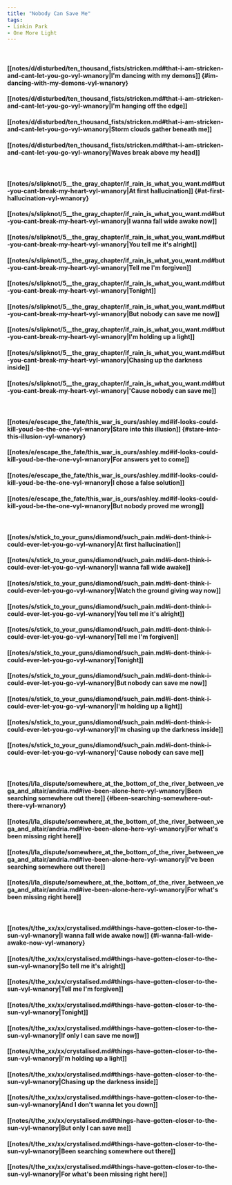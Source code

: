 ```yaml
---
title: "Nobody Can Save Me"
tags:
- Linkin Park
- One More Light
---
```

&nbsp;
#### [[notes/d/disturbed/ten_thousand_fists/stricken.md#that-i-am-stricken-and-cant-let-you-go-vyl-wnanory|I'm dancing with my demons]] {#im-dancing-with-my-demons-vyl-wnanory}
#### [[notes/d/disturbed/ten_thousand_fists/stricken.md#that-i-am-stricken-and-cant-let-you-go-vyl-wnanory|I'm hanging off the edge]]
#### [[notes/d/disturbed/ten_thousand_fists/stricken.md#that-i-am-stricken-and-cant-let-you-go-vyl-wnanory|Storm clouds gather beneath me]]
#### [[notes/d/disturbed/ten_thousand_fists/stricken.md#that-i-am-stricken-and-cant-let-you-go-vyl-wnanory|Waves break above my head]]
&nbsp;
#### [[notes/s/slipknot/5__the_gray_chapter/if_rain_is_what_you_want.md#but-you-cant-break-my-heart-vyl-wnanory|At first hallucination]] {#at-first-hallucination-vyl-wnanory}
#### [[notes/s/slipknot/5__the_gray_chapter/if_rain_is_what_you_want.md#but-you-cant-break-my-heart-vyl-wnanory|I wanna fall wide awake now]]
#### [[notes/s/slipknot/5__the_gray_chapter/if_rain_is_what_you_want.md#but-you-cant-break-my-heart-vyl-wnanory|You tell me it's alright]]
#### [[notes/s/slipknot/5__the_gray_chapter/if_rain_is_what_you_want.md#but-you-cant-break-my-heart-vyl-wnanory|Tell me I'm forgiven]]
#### [[notes/s/slipknot/5__the_gray_chapter/if_rain_is_what_you_want.md#but-you-cant-break-my-heart-vyl-wnanory|Tonight]]
#### [[notes/s/slipknot/5__the_gray_chapter/if_rain_is_what_you_want.md#but-you-cant-break-my-heart-vyl-wnanory|But nobody can save me now]]
#### [[notes/s/slipknot/5__the_gray_chapter/if_rain_is_what_you_want.md#but-you-cant-break-my-heart-vyl-wnanory|I'm holding up a light]]
#### [[notes/s/slipknot/5__the_gray_chapter/if_rain_is_what_you_want.md#but-you-cant-break-my-heart-vyl-wnanory|Chasing up the darkness inside]]
#### [[notes/s/slipknot/5__the_gray_chapter/if_rain_is_what_you_want.md#but-you-cant-break-my-heart-vyl-wnanory|'Cause nobody can save me]]
&nbsp;
#### [[notes/e/escape_the_fate/this_war_is_ours/ashley.md#if-looks-could-kill-youd-be-the-one-vyl-wnanory|Stare into this illusion]] {#stare-into-this-illusion-vyl-wnanory}
#### [[notes/e/escape_the_fate/this_war_is_ours/ashley.md#if-looks-could-kill-youd-be-the-one-vyl-wnanory|For answers yet to come]]
#### [[notes/e/escape_the_fate/this_war_is_ours/ashley.md#if-looks-could-kill-youd-be-the-one-vyl-wnanory|I chose a false solution]]
#### [[notes/e/escape_the_fate/this_war_is_ours/ashley.md#if-looks-could-kill-youd-be-the-one-vyl-wnanory|But nobody proved me wrong]]
&nbsp;
#### [[notes/s/stick_to_your_guns/diamond/such_pain.md#i-dont-think-i-could-ever-let-you-go-vyl-wnanory|At first hallucination]]
#### [[notes/s/stick_to_your_guns/diamond/such_pain.md#i-dont-think-i-could-ever-let-you-go-vyl-wnanory|I wanna fall wide awake]]
#### [[notes/s/stick_to_your_guns/diamond/such_pain.md#i-dont-think-i-could-ever-let-you-go-vyl-wnanory|Watch the ground giving way now]]
#### [[notes/s/stick_to_your_guns/diamond/such_pain.md#i-dont-think-i-could-ever-let-you-go-vyl-wnanory|You tell me it's alright]]
#### [[notes/s/stick_to_your_guns/diamond/such_pain.md#i-dont-think-i-could-ever-let-you-go-vyl-wnanory|Tell me I'm forgiven]]
#### [[notes/s/stick_to_your_guns/diamond/such_pain.md#i-dont-think-i-could-ever-let-you-go-vyl-wnanory|Tonight]]
#### [[notes/s/stick_to_your_guns/diamond/such_pain.md#i-dont-think-i-could-ever-let-you-go-vyl-wnanory|But nobody can save me now]]
#### [[notes/s/stick_to_your_guns/diamond/such_pain.md#i-dont-think-i-could-ever-let-you-go-vyl-wnanory|I'm holding up a light]]
#### [[notes/s/stick_to_your_guns/diamond/such_pain.md#i-dont-think-i-could-ever-let-you-go-vyl-wnanory|I'm chasing up the darkness inside]]
#### [[notes/s/stick_to_your_guns/diamond/such_pain.md#i-dont-think-i-could-ever-let-you-go-vyl-wnanory|'Cause nobody can save me]]
&nbsp;
#### [[notes/l/la_dispute/somewhere_at_the_bottom_of_the_river_between_vega_and_altair/andria.md#ive-been-alone-here-vyl-wnanory|Been searching somewhere out there]] {#been-searching-somewhere-out-there-vyl-wnanory}
#### [[notes/l/la_dispute/somewhere_at_the_bottom_of_the_river_between_vega_and_altair/andria.md#ive-been-alone-here-vyl-wnanory|For what's been missing right here]]
#### [[notes/l/la_dispute/somewhere_at_the_bottom_of_the_river_between_vega_and_altair/andria.md#ive-been-alone-here-vyl-wnanory|I've been searching somewhere out there]]
#### [[notes/l/la_dispute/somewhere_at_the_bottom_of_the_river_between_vega_and_altair/andria.md#ive-been-alone-here-vyl-wnanory|For what's been missing right here]]
&nbsp;
#### [[notes/t/the_xx/xx/crystalised.md#things-have-gotten-closer-to-the-sun-vyl-wnanory|I wanna fall wide awake now]] {#i-wanna-fall-wide-awake-now-vyl-wnanory}
#### [[notes/t/the_xx/xx/crystalised.md#things-have-gotten-closer-to-the-sun-vyl-wnanory|So tell me it's alright]]
#### [[notes/t/the_xx/xx/crystalised.md#things-have-gotten-closer-to-the-sun-vyl-wnanory|Tell me I'm forgiven]]
#### [[notes/t/the_xx/xx/crystalised.md#things-have-gotten-closer-to-the-sun-vyl-wnanory|Tonight]]
#### [[notes/t/the_xx/xx/crystalised.md#things-have-gotten-closer-to-the-sun-vyl-wnanory|If only I can save me now]]
#### [[notes/t/the_xx/xx/crystalised.md#things-have-gotten-closer-to-the-sun-vyl-wnanory|I'm holding up a light]]
#### [[notes/t/the_xx/xx/crystalised.md#things-have-gotten-closer-to-the-sun-vyl-wnanory|Chasing up the darkness inside]]
#### [[notes/t/the_xx/xx/crystalised.md#things-have-gotten-closer-to-the-sun-vyl-wnanory|And I don't wanna let you down]]
#### [[notes/t/the_xx/xx/crystalised.md#things-have-gotten-closer-to-the-sun-vyl-wnanory|But only I can save me]]
#### [[notes/t/the_xx/xx/crystalised.md#things-have-gotten-closer-to-the-sun-vyl-wnanory|Been searching somewhere out there]]
#### [[notes/t/the_xx/xx/crystalised.md#things-have-gotten-closer-to-the-sun-vyl-wnanory|For what's been missing right here]]
